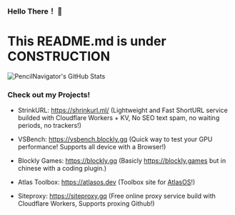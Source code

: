### Hello There！ 👋
# This README.md is under CONSTRUCTION

![PencilNavigator's GitHub Stats](https://readmestats.999857.xyz/api?username=PencilNavigator&include_all_commits=true&show_icons=true&bg_color=green,A5D44F,7C9F3B&title_color=fff&text_color=fff&icon_color=fff)

### Check out my Projects!

- StrinkURL: https://shrinkurl.ml/ (Lightweight and Fast ShortURL service builded with Cloudflare Workers + KV, No SEO text spam, no waiting periods, no trackers!)

- VSBench: https://vsbench.blockly.gq (Quick way to test your GPU performance! Supports all device with a Browser!)

- Blockly Games: https://blockly.gq (Basicly https://blockly.games but in chinese with a coding plugin.)

- Atlas Toolbox: https://atlasos.dev (Toolbox site for [AtlasOS](https://github.com/Atlas-OS/atlas)!)

- Siteproxy: https://siteproxy.gq (Free online proxy service build with Cloudflare Workers, Supports proxing Github!)

